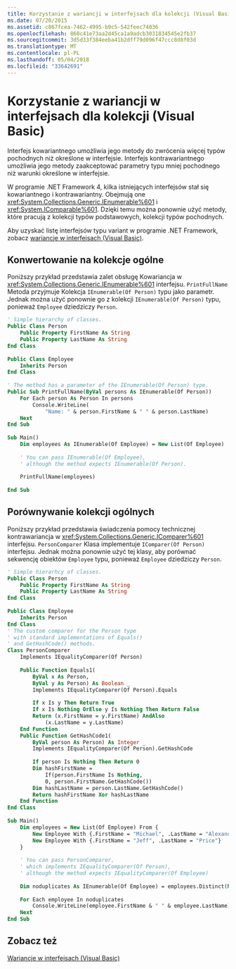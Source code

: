 ```yaml
---
title: Korzystanie z wariancji w interfejsach dla kolekcji (Visual Basic)
ms.date: 07/20/2015
ms.assetid: c867fcea-7462-4995-b9c5-542feec74036
ms.openlocfilehash: 860c41e73aa2d45ca1a9adcb3031834545e2fb37
ms.sourcegitcommit: 3d5d33f384eeba41b2dff79d096f47ccc8d8f03d
ms.translationtype: MT
ms.contentlocale: pl-PL
ms.lasthandoff: 05/04/2018
ms.locfileid: "33642691"
---
```

# <a name="using-variance-in-interfaces-for-generic-collections-visual-basic"></a>Korzystanie z wariancji w interfejsach dla kolekcji (Visual Basic)
Interfejs kowariantnego umożliwia jego metody do zwrócenia więcej typów pochodnych niż określone w interfejsie. Interfejs kontrawariantnego umożliwia jego metody zaakceptować parametry typu mniej pochodnego niż warunki określone w interfejsie.  
  
 W programie .NET Framework 4, kilka istniejących interfejsów stał się kowariantnego i kontrawariantny. Obejmują one <xref:System.Collections.Generic.IEnumerable%601> i <xref:System.IComparable%601>. Dzięki temu można ponownie użyć metody, które pracują z kolekcji typów podstawowych, kolekcji typów pochodnych.  
  
 Aby uzyskać listę interfejsów typu variant w programie .NET Framework, zobacz [wariancje w interfejsach (Visual Basic)](../../../../visual-basic/programming-guide/concepts/covariance-contravariance/variance-in-generic-interfaces.md).  
  
## <a name="converting-generic-collections"></a>Konwertowanie na kolekcje ogólne  
 Poniższy przykład przedstawia zalet obsługę Kowariancja w <xref:System.Collections.Generic.IEnumerable%601> interfejsu. `PrintFullName` Metoda przyjmuje Kolekcja `IEnumerable(Of Person)` typu jako parametr. Jednak można użyć ponownie go z kolekcji `IEnumerable(Of Person)` typu, ponieważ `Employee` dziedziczy `Person`.  
  
```vb  
' Simple hierarchy of classes.  
Public Class Person  
    Public Property FirstName As String  
    Public Property LastName As String  
End Class  
  
Public Class Employee  
    Inherits Person  
End Class  
  
' The method has a parameter of the IEnumerable(Of Person) type.  
Public Sub PrintFullName(ByVal persons As IEnumerable(Of Person))  
    For Each person As Person In persons  
        Console.WriteLine(  
            "Name: " & person.FirstName & " " & person.LastName)  
    Next  
End Sub  
  
Sub Main()  
    Dim employees As IEnumerable(Of Employee) = New List(Of Employee)  
  
    ' You can pass IEnumerable(Of Employee),   
    ' although the method expects IEnumerable(Of Person).  
  
    PrintFullName(employees)  
  
End Sub  
```  
  
## <a name="comparing-generic-collections"></a>Porównywanie kolekcji ogólnych  
 Poniższy przykład przedstawia świadczenia pomocy technicznej kontrawariancja w <xref:System.Collections.Generic.IComparer%601> interfejsu. `PersonComparer` Klasa implementuje `IComparer(Of Person)` interfejsu. Jednak można ponownie użyć tej klasy, aby porównać sekwencję obiektów `Employee` typu, ponieważ `Employee` dziedziczy `Person`.  
  
```vb  
' Simple hierarhcy of classes.  
Public Class Person  
    Public Property FirstName As String  
    Public Property LastName As String  
End Class  
  
Public Class Employee  
    Inherits Person  
End Class  
' The custom comparer for the Person type  
' with standard implementations of Equals()  
' and GetHashCode() methods.  
Class PersonComparer  
    Implements IEqualityComparer(Of Person)  
  
    Public Function Equals1(  
        ByVal x As Person,  
        ByVal y As Person) As Boolean _  
        Implements IEqualityComparer(Of Person).Equals  
  
        If x Is y Then Return True  
        If x Is Nothing OrElse y Is Nothing Then Return False  
        Return (x.FirstName = y.FirstName) AndAlso  
            (x.LastName = y.LastName)  
    End Function  
    Public Function GetHashCode1(  
        ByVal person As Person) As Integer _  
        Implements IEqualityComparer(Of Person).GetHashCode  
  
        If person Is Nothing Then Return 0  
        Dim hashFirstName =  
            If(person.FirstName Is Nothing,  
            0, person.FirstName.GetHashCode())  
        Dim hashLastName = person.LastName.GetHashCode()  
        Return hashFirstName Xor hashLastName  
    End Function  
End Class  
  
Sub Main()  
    Dim employees = New List(Of Employee) From {  
        New Employee With {.FirstName = "Michael", .LastName = "Alexander"},  
        New Employee With {.FirstName = "Jeff", .LastName = "Price"}  
    }  
  
    ' You can pass PersonComparer,   
    ' which implements IEqualityComparer(Of Person),  
    ' although the method expects IEqualityComparer(Of Employee)  
  
    Dim noduplicates As IEnumerable(Of Employee) = employees.Distinct(New PersonComparer())  
  
    For Each employee In noduplicates  
        Console.WriteLine(employee.FirstName & " " & employee.LastName)  
    Next  
End Sub  
```  
  
## <a name="see-also"></a>Zobacz też  
 [Wariancje w interfejsach (Visual Basic)](../../../../visual-basic/programming-guide/concepts/covariance-contravariance/variance-in-generic-interfaces.md)
